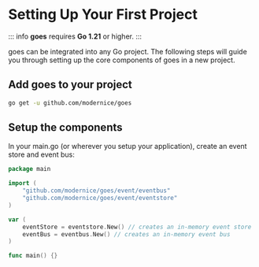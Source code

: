 # Setting Up Your First Project

::: info
**goes** requires **Go 1.21** or higher.
:::

goes can be integrated into any Go project. The following steps will guide you
through setting up the core components of goes in a new project.

## Add goes to your project

```bash
go get -u github.com/modernice/goes
```

## Setup the components 

In your main.go (or wherever you setup your application), create an event store and event bus:

```go
package main

import (
	"github.com/modernice/goes/event/eventbus"
	"github.com/modernice/goes/event/eventstore"
)

var (
	eventStore = eventstore.New() // creates an in-memory event store
	eventBus = eventbus.New() // creates an in-memory event bus
)

func main() {}
```

